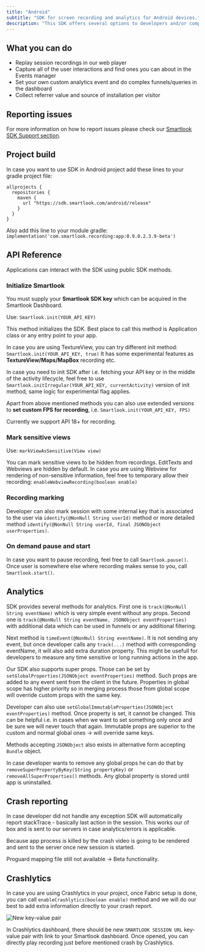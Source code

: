 ```yaml
---
title: "Android"
subtitle: "SDK for screen recording and analytics for Android devices."
description: "This SDK offers several options to developers and/or companies."
---
```


## What you can do

* Replay session recordings in our web player
* Capture all of the user interactions and find ones you can about in the Events manager
* Set your own custom analytics event and do complex funnels/queries in the dashboard
* Collect referrer value and source of installation per visitor

## Reporting issues

For more information on how to report issues please check our [Smartlook SDK Support section](https://smartlook.github.io/docs/sdk/support/#how-to-submit-an-issue).

## Project build

In case you want to use SDK in Android project add these lines to your gradle project file:

```android
allprojects {
  repositories {
    maven {
      url "https://sdk.smartlook.com/android/release"
    }
  }
}
```

Also add this line to your module gradle: `implementation('com.smartlook.recording:app:0.9.0.2.3.9-beta')`

## API Reference

Applications can interact with the SDK using public SDK methods.

### Initialize Smartlook

You must supply your **Smartlook SDK key** which can be acquired in the Smartlook Dashboard.

Use: `Smartlook.init(YOUR_API_KEY)`

This method initializes the SDK. Best place to call this method is Application class or any entry point to your app.

In case you are using TextureView, you can try different init method: `Smartlook.init(YOUR_API_KEY, true)` It has some experimental features as **TextureView/Maps/MapBox** recording etc.

In case you need to init SDK after i.e. fetching your API key or in the middle of the activity lifecycle, feel free to use `Smartlook.initIrregular(YOUR_API_KEY, currentActivity)` version of init method, same logic for experimental flag applies.

Apart from above mentioned methods you can also use extended versions to **set custom FPS for recording**, i.e. `Smartlook.init(YOUR_API_KEY, FPS)` 

Currently we support API 18+ for recording.

### Mark sensitive views

Use: `markViewAsSensitive(View view)`

You can mark sensitive views to be hidden from recordings. EditTexts and Webviews are hidden by default. In case you are using Webview for rendering of non-sensitive information, feel free to temporary allow their recording: `enableWebviewRecording(boolean enable)`

### Recording marking

Developer can also mark session with some internal key that is associated to the user via `identify(@NonNull String userId)` method or more detailed method `identify(@NonNull String userId, final JSONObject userProperties)`.

### On demand pause and start

In case you want to pause recording, feel free to call `Smartlook.pause()`. Once user is somewhere else where recording makes sense to you, call `Smartlook.start()`.

## Analytics

SDK provides several methods for analytics. First one is `track(@NonNull String eventName)` which is very simple event without any props. Second one is `track(@NonNull String eventName, JSONObject eventProperties)` with additional data which can be used in funnels or any additional filtering.

Next method is `timeEvent(@NonNull String eventName)`. It is not sending any event, but once developer calls any `track(...)` method with corresponding eventName, it will also add extra duration property. This might be usefull for developers to measure any time sensitive or long running actions in the app.

Our SDK also supports super props. Those can be set by `setGlobalProperties(JSONObject eventProperties)` method. Such props are added to any event sent from the client in the future. Properties in global scope has higher priority so in merging process those from global scope will override custom props with the same key.

Developer can also use `setGlobalImmutableProperties(JSONObject eventProperties)` method. Once property is set, it cannot be changed. This can be helpful i.e. in cases when we want to set something only once and be sure we will never touch that again. Immutable props are superior to the custom and normal global ones -> will override same keys.

Methods accepting `JSONObject` also exists in alternative form accepting `Bundle` object.

In case developer wants to remove any global props he can do that by `removeSuperPropertyByKey(String propertyKey)` or `removeAllSuperProperties()` methods. Any global property is stored until app is uninstalled.


## Crash reporting

In case developer did not handle any exception SDK will automatically report stackTrace - basically last action in the session. This works our of box and is sent to our servers in case analytics/errors is applicable.

Because app process is killed by the crash video is going to be rendered and sent to the server once new session is started.

Proguard mapping file still not available -> Beta functionality.


## Crashlytics

In case you are using Crashlytics in your project, once Fabric setup is done, you can call `enableCrashlytics(boolean enable)` method and we will do our best to add extra information directly to your crash report.

![New key-value pair](https://sdk.smartlook.com/android/docs/crash_docs_pair.png)

In Crashlytics dashboard, there should be new `SMARTLOOK SESSION URL` key-value pair with link to your Smartlook dashboard. Once opened, you can directly play recording just before mentioned crash by Crashlytics.
